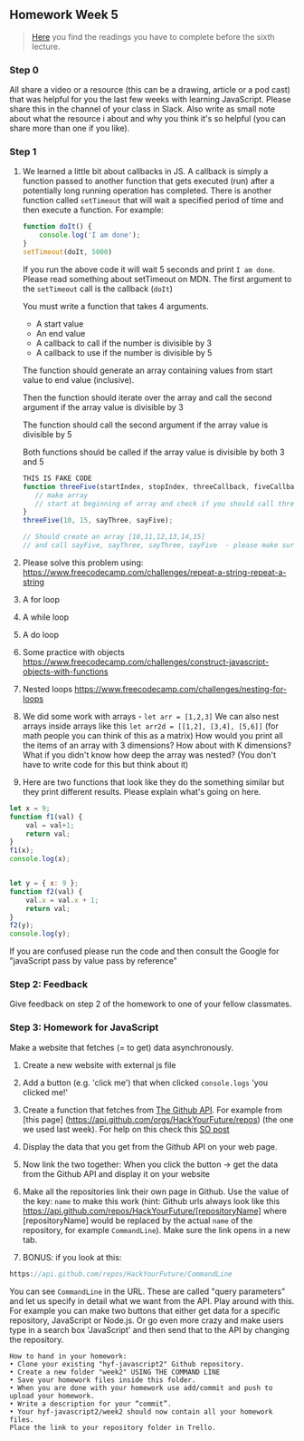 ## Homework Week 5

>[Here](/Week5/README.md) you find the readings you have to complete before the sixth lecture.

### Step 0
All share a video or a resource (this can be a drawing, article or a pod cast) that was helpful for you the last few weeks with learning JavaScript. Please share this in the channel of your class in Slack. Also write as small note about what the resource i about and why you think it's so helpful (you can share more than one if you like).

### Step 1

1. We learned a little bit about callbacks in JS. A callback is simply a function passed to another function that gets executed (run) after a potentially long running operation has completed. There is another function called `setTimeout` that will wait a specified period of time and then execute a function. For example: 

    ```js
    function doIt() {
        console.log('I am done');
    }
    setTimeout(doIt, 5000)
    ```
    If you run the above code it will wait 5 seconds and print `I am done`. Please read something about setTimeout on MDN. The first argument to the `setTimeout` call is the callback (`doIt`)

    You must write a function that takes 4 arguments.
    - A start value 
    - An end value
    - A callback to call if the number is divisible by 3 
    - A callback to use if the number is divisible by 5

    The function should generate an array containing values from start value to end value (inclusive). 

    Then the function should iterate over the array and call the second argument if the array value is divisible by 3

    The function should call the second argument if the array value is divisible by 5 

    Both functions should be called if the array value is divisible by both 3 and 5

    ```js
    THIS IS FAKE CODE 
    function threeFive(startIndex, stopIndex, threeCallback, fiveCallback) {
       // make array 
       // start at beginning of array and check if you should call threeCallback or fiveCallback or go on to next  
    }
    threeFive(10, 15, sayThree, sayFive);

    // Should create an array [10,11,12,13,14,15]
    // and call sayFive, sayThree, sayThree, sayFive  - please make sure you see why these calls are made before you start coding
    ```


2. Please solve this problem using:
https://www.freecodecamp.com/challenges/repeat-a-string-repeat-a-string
 1. A for loop
 2. A while loop
 3. A do loop

3. Some practice with objects 
https://www.freecodecamp.com/challenges/construct-javascript-objects-with-functions

4. Nested loops 
https://www.freecodecamp.com/challenges/nesting-for-loops

5. We did some work with arrays - `let arr = [1,2,3]`
We can also nest arrays inside arrays like this `let arr2d = [[1,2], [3,4], [5,6]]` (for math people you can think of this as a matrix)
How would you print all the items of an array with 3 dimensions? 
How about with K dimensions? 
What if you didn't know how deep the array was nested? (You don't have to write code for this but think about it)

6. Here are two functions that look like they do the something similar but they print different results. Please explain what's going on here.

```js
let x = 9; 
function f1(val) { 
    val = val+1; 
    return val;
}
f1(x);
console.log(x);


let y = { x: 9 };
function f2(val) {
    val.x = val.x + 1;
    return val;
}
f2(y);
console.log(y);
```
If you are confused please run the code and then consult the Google for "javaScript pass by value pass by reference"

### Step 2: Feedback
Give feedback on step 2 of the homework to one of your fellow classmates.

### Step 3: Homework for JavaScript

Make a website that fetches (= to get) data asynchronously.

1) Create a new website with external js file

2) Add a button (e.g. 'click me') that when clicked `console.logs` 'you clicked me!'

3) Create a function that fetches from [The Github API](https://developer.github.com/v3/). For example from [this page] (https://api.github.com/orgs/HackYourFuture/repos) (the one we used last week). For help on this check this [SO post](https://stackoverflow.com/questions/247483/http-get-request-in-javascript)

4) Display the data that you get from the Github API on your web page.

5) Now link the two together: When you click the button -> get the data from the Github API and display it on your website

6) Make all the repositories link their own page in Github. Use the value of the key: `name` to make this work (hint: Github urls always look like this https://api.github.com/repos/HackYourFuture/[repositoryName] where [repositoryName] would be replaced by the actual `name` of the repository, for example `CommandLine`). Make sure the link opens in a new tab.

7) BONUS: if you look at this:

```js
https://api.github.com/repos/HackYourFuture/CommandLine
```

You can see `CommandLine` in the URL. These are called "query parameters" and let us specify in detail what we want from the API. Play around with this. For example you can make two buttons that either get data for a specific repository, JavaScript or Node.js. Or go even more crazy and make users type in a search box 'JavaScript' and then send that to the API by changing the repository.

```
How to hand in your homework:
• Clone your existing "hyf-javascript2" Github repository.
• Create a new folder "week2" USING THE COMMAND LINE 
• Save your homework files inside this folder. 
• When you are done with your homework use add/commit and push to upload your homework. 
• Write a description for your “commit”.
• Your hyf-javascript2/week2 should now contain all your homework files.
Place the link to your repository folder in Trello.
```

